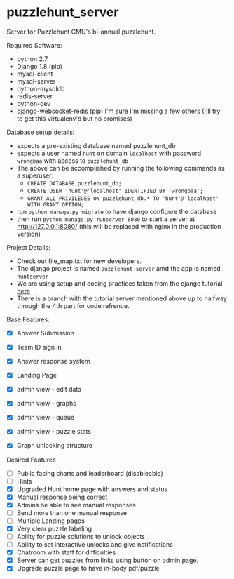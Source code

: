 # puzzlehunt_server
Server for Puzzlehunt CMU's bi-annual puzzlehunt.

Required Software:
* python 2.7
* Django 1.8 (pip)
* mysql-client
* mysql-server
* python-mysqldb
* redis-server
* python-dev
* django-websocket-redis (pip)
I'm sure I'm missing a few others (I'll try to get this virtualenv'd but no promises)

Database setup details:
* expects a pre-existing database named puzzlehunt_db
* expects a user named ```hunt``` on domain ```localhost``` with password ```wrongbaa``` with access to ```puzzlehunt_db```
* The above can be accomplished by running the following commands as a superuser:
   * ```CREATE DATABASE puzzlehunt_db;```
   * ```CREATE USER 'hunt'@'localhost' IDENTIFIED BY 'wrongbaa';```
   * ```GRANT ALL PRIVILEGES ON puzzlehunt_db.* TO 'hunt'@'localhost' WITH GRANT OPTION;```
* run ```python manage.py migrate``` to have django configure the database
* then run ```python manage.py runserver 8080``` to start a server at http://127.0.0.1:8080/ (this will be replaced with nginx in the production version)
 

Project Details:
* Check out file_map.txt for new developers.
* The django project is named ```puzzlehunt_server``` amd the app is named ```huntserver```
* We are using setup and coding practices taken from the django tutorial [here](https://docs.djangoproject.com/en/1.8/intro/tutorial01/)
* There is a branch with the tutorial server mentioned above up to halfway through the 4th part for code refrence.


Base Features:
- [x] Answer Submission
- [x] Team ID sign in
- [x] Answer response system
- [x] Landing Page
- [x] admin view - edit data
- [x] admin view - graphs
- [x] admin view - queue
- [x] admin view - puzzle stats
- [x] Graph unlocking structure


Desired Features
- [ ] Public facing charts and leaderboard (disableable)
- [ ] Hints
- [x] Upgraded Hunt home page with answers and status
- [x] Manual response being correct
- [x] Admins be able to see manual responses
- [ ] Send more than one manual response
- [ ] Multiple Landing pages
- [x] Very clear puzzle labeling
- [ ] Ability for puzzle solutions to unlock objects
- [ ] Ability to set interactive unlocks and give notifications
- [x] Chatroom with staff for difficulties
- [x] Server can get puzzles from links using button on admin page.
- [x] Upgrade puzzle page to have in-body pdf/puzzle